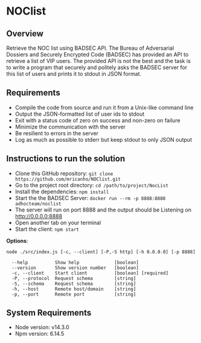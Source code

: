 # NOClist
## Overview

Retrieve the NOC list using BADSEC API. The Bureau of Adversarial Dossiers and Securely Encrypted Code (BADSEC) has provided an API to retrieve a list of VIP users. The provided API is not the best and the task is to write a program that securely and politely asks the BADSEC server for this list of users and prints it to stdout in JSON format.

## Requirements

- Compile the code from source and run it from a Unix-like command line
- Output the JSON-formatted list of user ids to stdout
- Exit with a status code of zero on success and non-zero on failure
- Minimize the communication with the server
- Be resilient to errors in the server
- Log as much as possible to stderr but keep stdout to only JSON output

## Instructions to run the solution

- Clone this GitHub repository: `git clone https://github.com/mricanho/NOClist.git`
- Go to the project root directory: `cd /path/to/project/NocList`
- Install the dependencies: `npm install`
- Start the the BADSEC Server: `docker run --rm -p 8888:8888 adhocteam/noclist`
- The server will run on port 8888 and the output should be Listening on http://0.0.0.0:8888
- Open another tab on your terminal
- Start the client: `npm start`

**Options**:

```
node ./src/index.js [-c, --client] [-P,-S http] [-h 0.0.0.0] [-p 8888]

  --help          Show help             [boolean]
  --version       Show version number   [boolean]
  -c, --client    Start client          [boolean] [required]
  -P, --protocol  Request schema        [string]
  -S, --schema    Request schema        [string]
  -h, --host      Remote host/domain    [string]
  -p, --port      Remote port           [string]
```

## System Requirements

- Node version: v14.3.0
- Npm version: 6.14.5
